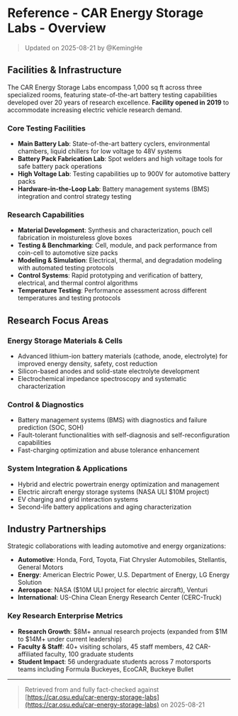# Reference - CAR Energy Storage Labs - Overview

> Updated on 2025-08-21 by @KemingHe

## Facilities & Infrastructure

The CAR Energy Storage Labs encompass 1,000 sq ft across three specialized rooms, featuring state-of-the-art battery testing capabilities developed over 20 years of research excellence. **Facility opened in 2019** to accommodate increasing electric vehicle research demand.

### Core Testing Facilities

- **Main Battery Lab**: State-of-the-art battery cyclers, environmental chambers, liquid chillers for low voltage to 48V systems
- **Battery Pack Fabrication Lab**: Spot welders and high voltage tools for safe battery pack operations
- **High Voltage Lab**: Testing capabilities up to 900V for automotive battery packs
- **Hardware-in-the-Loop Lab**: Battery management systems (BMS) integration and control strategy testing

### Research Capabilities

- **Material Development**: Synthesis and characterization, pouch cell fabrication in moistureless glove boxes
- **Testing & Benchmarking**: Cell, module, and pack performance from coin-cell to automotive size packs
- **Modeling & Simulation**: Electrical, thermal, and degradation modeling with automated testing protocols
- **Control Systems**: Rapid prototyping and verification of battery, electrical, and thermal control algorithms
- **Temperature Testing**: Performance assessment across different temperatures and testing protocols

## Research Focus Areas

### Energy Storage Materials & Cells

- Advanced lithium-ion battery materials (cathode, anode, electrolyte) for improved energy density, safety, cost reduction
- Silicon-based anodes and solid-state electrolyte development
- Electrochemical impedance spectroscopy and systematic characterization

### Control & Diagnostics

- Battery management systems (BMS) with diagnostics and failure prediction (SOC, SOH)
- Fault-tolerant functionalities with self-diagnosis and self-reconfiguration capabilities
- Fast-charging optimization and abuse tolerance enhancement

### System Integration & Applications

- Hybrid and electric powertrain energy optimization and management
- Electric aircraft energy storage systems (NASA ULI $10M project)
- EV charging and grid interaction systems
- Second-life battery applications and aging characterization

## Industry Partnerships

Strategic collaborations with leading automotive and energy organizations:

- **Automotive**: Honda, Ford, Toyota, Fiat Chrysler Automobiles, Stellantis, General Motors
- **Energy**: American Electric Power, U.S. Department of Energy, LG Energy Solution
- **Aerospace**: NASA ($10M ULI project for electric aircraft), Venturi
- **International**: US-China Clean Energy Research Center (CERC-Truck)

### Key Research Enterprise Metrics

- **Research Growth**: $8M+ annual research projects (expanded from $1M to $14M+ under current leadership)
- **Faculty & Staff**: 40+ visiting scholars, 45 staff members, 42 CAR-affiliated faculty, 100 graduate students
- **Student Impact**: 56 undergraduate students across 7 motorsports teams including Formula Buckeyes, EcoCAR, Buckeye Bullet

---

> Retrieved from and fully fact-checked against [https://car.osu.edu/car-energy-storage-labs](https://car.osu.edu/car-energy-storage-labs) on 2025-08-21
